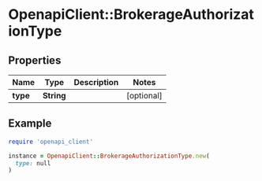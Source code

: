 # OpenapiClient::BrokerageAuthorizationType

## Properties

| Name | Type | Description | Notes |
| ---- | ---- | ----------- | ----- |
| **type** | **String** |  | [optional] |

## Example

```ruby
require 'openapi_client'

instance = OpenapiClient::BrokerageAuthorizationType.new(
  type: null
)
```

